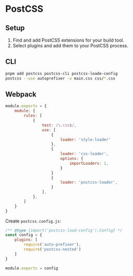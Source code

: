 # PostCSS

## Setup

1. Find and add PostCSS extensions for your build tool.
2. Select plugins and add them to your PostCSS process.

## CLI

```sh
pnpm add postcss postcss-cli postcss-loade-config
postcss --use autoprefixer -o main.css css/*.css
```

## Webpack

```js
module.exports = {
    module: {
        rules: [
            {
                test: /\.css$/,
                use: [
                    {
                        loader: 'style-loader'
                    }, 
                    {
                        loader: 'css-loader',
                        options: {
                            importLoaders: 1,
                        }
                    }
                    {
                        loader: 'postcss-loader',
                    }
                ],
            },
        ]
    }
}
```

Create `postcss.config.js`:

```js
/** @type {import('postcss-load-config').Config} */
const config = {
    plugins: [
        require('auto-prefixer'),
        require('postcss-nested')
    ]
}

module.exports = config
```
